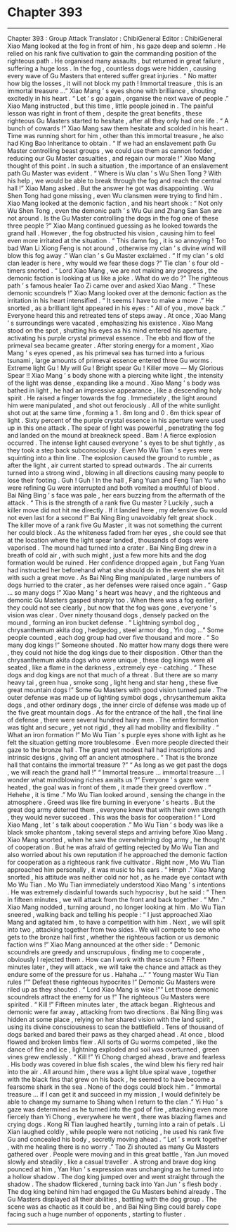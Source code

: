 
# Chapter 393


---

Chapter 393 : Group Attack
Translator :
ChibiGeneral
Editor :
ChibiGeneral
Xiao Mang looked at the fog in front of him , his gaze deep and solemn .
He relied on his rank five cultivation to gain the commanding position of the righteous path . He organised many assaults , but returned in great failure , suffering a huge loss .
In the fog , countless dogs were hidden , causing every wave of Gu Masters that entered suffer great injuries .
“ No matter how big the losses , it will not block my path ! Immortal treasure , this is an immortal treasure …” Xiao Mang ’ s eyes shone with brilliance , shouting excitedly in his heart .
“ Let ’ s go again , organise the next wave of people .” Xiao Mang instructed , but this time , little people joined in .
The painful lesson was right in front of them , despite the great benefits , these righteous Gu Masters started to hesitate , after all they only had one life .
“ A bunch of cowards !” Xiao Mang saw them hesitate and scolded in his heart . Time was running short for him , other than this immortal treasure , he also had King Bao Inheritance to obtain .
“ If we had an enslavement path Gu Master controlling beast groups , we could use them as cannon fodder , reducing our Gu Master casualties , and regain our morale !” Xiao Mang thought of this point .
In such a situation , the importance of an enslavement path Gu Master was evident .
“ Where is Wu clan ’ s Wu Shen Tong ? With his help , we would be able to break through the fog and reach the central hall !” Xiao Mang asked .
But the answer he got was disappointing .
Wu Shen Tong had gone missing , even Wu clansmen were trying to find him .
Xiao Mang looked at the demonic faction , and his heart shook : “ Not only Wu Shen Tong , even the demonic path ’ s Wu Gui and Zhang San San are not around . Is the Gu Master controlling the dogs in the fog one of these three people ?”
Xiao Mang continued guessing as he looked towards the grand hall . However , the fog obstructed his vision , causing him to feel even more irritated at the situation .
“ This damn fog , it is so annoying ! Too bad Wan Li Xiong Feng is not around , otherwise my clan ’ s divine wind will blow this fog away .” Wan clan ’ s Gu Master exclaimed .
“ If my clan ’ s old clan leader is here , why would we fear these dogs ?” Tie clan ’ s four old - timers snorted .
“ Lord Xiao Mang , we are not making any progress , the demonic faction is looking at us like a joke . What do we do ?” The righteous path ’ s famous healer Tao Zi came over and asked Xiao Mang .
“ These demonic scoundrels !” Xiao Mang looked over at the demonic faction as the irritation in his heart intensified .
“ It seems I have to make a move .” He snorted , as a brilliant light appeared in his eyes : “ All of you , move back .”
Everyone heard this and retreated tens of steps away . At once , Xiao Mang ’ s surroundings were vacated , emphasizing his existence .
Xiao Mang stood on the spot , shutting his eyes as his mind entered his aperture , activating his purple crystal primeval essence . The ebb and flow of the primeval sea became greater .
After storing energy for a moment , Xiao Mang ’ s eyes opened , as his primeval sea has turned into a furious tsunami , large amounts of primeval essence entered three Gu worms .
Extreme light Gu !
My will Gu !
Bright spear Gu !
Killer move —
My Glorious Spear !!
Xiao Mang ’ s body shone with a piercing white light , the intensity of the light was dense , expanding like a mound .
Xiao Mang ’ s body was bathed in light , he had an impressive appearance , like a descending holy spirit .
He raised a finger towards the fog .
Immediately , the light around him were manipulated , and shot out ferociously .
All of the white sunlight shot out at the same time , forming a 1 . 8m long and 0 . 6m thick spear of light .
Sixty percent of the purple crystal essence in his aperture were used up in this one attack .
The spear of light was powerful , penetrating the fog and landed on the mound at breakneck speed .
Bam !
A fierce explosion occurred .
The intense light caused everyone ’ s eyes to be shut tightly , as they took a step back subconsciously .
Even Mo Wu Tian ’ s eyes were squinting into a thin line .
The explosion caused the ground to rumble , as after the light , air current started to spread outwards .
The air currents turned into a strong wind , blowing in all directions causing many people to lose their footing .
Guh ! Guh !
In the hall , Fang Yuan and Feng Tian Yu who were refining Gu were interrupted and both vomited a mouthful of blood .
Bai Ning Bing ’ s face was pale , her ears buzzing from the aftermath of the attack .
“ This is the strength of a rank five Gu master ? Luckily , such a killer move did not hit me directly . If it landed here , my defensive Gu would not even last for a second !”
Bai Ning Bing unavoidably felt great shock .
The killer move of a rank five Gu Master , it was not something the current her could block .
As the whiteness faded from her eyes , she could see that at the location where the light spear landed , thousands of dogs were vaporised . The mound had turned into a crater .
Bai Ning Bing drew in a breath of cold air , with such might , just a few more hits and the dog formation would be ruined .
Her confidence dropped again , but Fang Yuan had instructed her beforehand what she should do in the event she was hit with such a great move .
As Bai Ning Bing manipulated , large numbers of dogs hurried to the crater , as her defenses were raised once again .
”
Gasp …
so many dogs !” Xiao Mang ’ s heart was heavy , and the righteous and demonic Gu Masters gasped sharply too .
When there was a fog earlier , they could not see clearly , but now that the fog was gone , everyone ’ s vision was clear .
Over ninety thousand dogs , densely packed on the mound , forming an iron bucket defense .
“ Lightning symbol dog , chrysanthemum akita dog , hedgedog , steel armor dog , Yin dog …” Some people counted , each dog group had over five thousand and more .
“ So many dog kings !” Someone shouted .
No matter how many dogs there were , they could not hide the dog kings due to their disposition . Other than the chrysanthemum akita dogs who were unique , these dog kings were all seated , like a flame in the darkness , extremely eye - catching .
“ These dogs and dog kings are not that much of a threat . But there are so many heavy tai , green hua , smoke song , light heng and star heng , these five great mountain dogs !” Some Gu Masters with good vision turned pale .
The outer defense was made up of lighting symbol dogs , chrysanthemum akita dogs , and other ordinary dogs , the inner circle of defense was made up of the five great mountain dogs .
As for the entrance of the hall , the final line of defense , there were several hundred hairy men .
The entire formation was tight and secure , yet not rigid , they all had mobility and flexibility .
“ What an iron formation !” Mo Wu Tian ’ s purple eyes shone with light as he felt the situation getting more troublesome .
Even more people directed their gaze to the bronze hall .
The grand yet modest hall had inscriptions and intrinsic designs , giving off an ancient atmosphere .
“ That is the bronze hall that contains the immortal treasure ?”
“ As long as we get past the dogs , we will reach the grand hall !”
“ Immortal treasure … immortal treasure … I wonder what mindblowing riches awaits us ?”
Everyone ’ s gaze were heated , the goal was in front of them , it made their greed overflow .
“ Hehehe , it is time .” Mo Wu Tian looked around , sensing the change in the atmosphere .
Greed was like fire burning in everyone ’ s hearts . But the great dog army deterred them , everyone knew that with their own strength , they would never succeed .
This was the basis for cooperation !
“ Lord Xiao Mang , let ’ s talk about cooperation .” Mo Wu Tian ’ s body was like a black smoke phantom , taking several steps and arriving before Xiao Mang .
Xiao Mang snorted , when he saw the overwhelming dog army , he thought of cooperation .
But he was afraid of getting rejected by Mo Wu Tian and also worried about his own reputation if he approached the demonic faction for cooperation as a righteous rank five cultivator .
Right now , Mo Wu Tian approached him personally , it was music to his ears .
“ Hmph .” Xiao Mang snorted , his attitude was neither cold nor hot , as he made eye contact with Mo Wu Tian .
Mo Wu Tian immediately understood Xiao Mang ’ s intentions . He was extremely disdainful towards such hypocrisy , but he said : “ Then in fifteen minutes , we will attack from the front and back together .
“ Mm .” Xiao Mang nodded , turning around , no longer looking at him .
Mo Wu Tian sneered , walking back and telling his people : “ I just approached Xiao Mang and agitated him , to have a competition with him . Next , we will split into two , attacking together from two sides . We will compete to see who gets to the bronze hall first , whether the righteous faction or us demonic faction wins !”
Xiao Mang announced at the other side : “ Demonic scoundrels are greedy and unscrupulous , finding me to cooperate , obviously I rejected them . How can I work with these scum ? Fifteen minutes later , they will attack , we will take the chance and attack as they endure some of the pressure for us . Hahaha …”
“ Young master Wu Tian rules !”” Defeat these righteous hypocrites !” Demonic Gu Masters were riled up as they shouted .
“ Lord Xiao Mang is wise !”” Let those demonic scoundrels attract the enemy for us !” The righteous Gu Masters were spirited .
“ Kill !” Fifteen minutes later , the attack began .
Righteous and demonic were far away , attacking from two directions .
Bai Ning Bing was hidden at some place , relying on her shared vision with the land spirit , using its divine consciousness to scan the battlefield .
Tens of thousand of dogs barked and bared their paws as they charged ahead .
At once , blood flowed and broken limbs flew . All sorts of Gu worms competed , like the dance of fire and ice , lightning exploded and soil was overturned , green vines grew endlessly .
“ Kill !” Yi Chong charged ahead , brave and fearless . His body was covered in blue fish scales , the wind blew his fiery red hair into the air .
All around him , there was a light blue spiral wave , together with the black fins that grew on his back , he seemed to have become a fearsome shark in the sea . None of the dogs could block him .
“ Immortal treasure … if I can get it and succeed in my mission , I would definitely be able to change my surname to Shang when I return to the clan .” Yi Huo ’ s gaze was determined as he turned into the god of fire , attacking even more fiercely than Yi Chong , everywhere he went , there was blazing flames and crying dogs .
Kong Ri Tian laughed heartily , turning into a rain of petals .
Li Xian laughed coldly , while people were not noticing , he used his rank five Gu and concealed his body , secretly moving ahead .
“ Let ’ s work together , with me healing there is no worry .” Tao Zi shouted as many Gu Masters gathered over .
People were moving and in this great battle , Yan Jun moved slowly and steadily , like a casual traveller .
A strong and brave dog king pounced at him , Yan Hun ’ s expression was unchanging as he turned into a hollow shadow . The dog king jumped over and went straight through the shadow .
The shadow flickered , turning back into Yan Jun ’ s flesh body .
The dog king behind him had engaged the Gu Masters behind already .
The Gu Masters displayed all their abilities , battling with the dog group . The scene was as chaotic as it could be , and Bai Ning Bing could barely cope facing such a huge number of opponents , starting to fluster .

---

